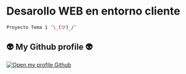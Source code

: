 # Desarollo WEB en entorno cliente

```sh
Proyecto Tema 1 ¯\_(ツ)_/¯
```

## 👽 My Github profile 👽
[![Open my profile Github](https://github.com/codespaces/badge.svg)](https://github.com/juanmiitaklk)



